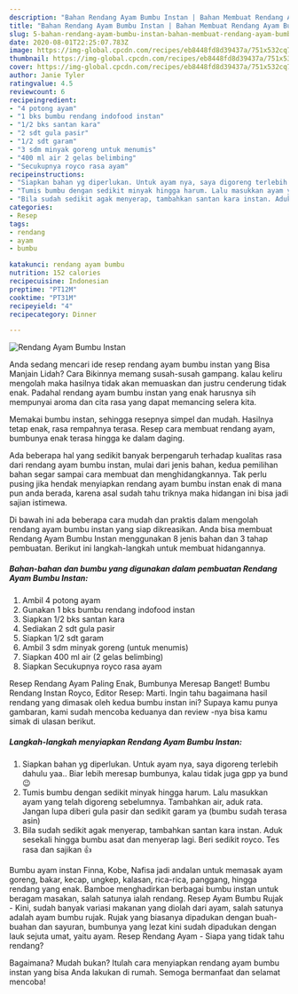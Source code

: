 ```yaml
---
description: "Bahan Rendang Ayam Bumbu Instan | Bahan Membuat Rendang Ayam Bumbu Instan Yang Lezat Sekali"
title: "Bahan Rendang Ayam Bumbu Instan | Bahan Membuat Rendang Ayam Bumbu Instan Yang Lezat Sekali"
slug: 5-bahan-rendang-ayam-bumbu-instan-bahan-membuat-rendang-ayam-bumbu-instan-yang-lezat-sekali
date: 2020-08-01T22:25:07.783Z
image: https://img-global.cpcdn.com/recipes/eb8448fd8d39437a/751x532cq70/rendang-ayam-bumbu-instan-foto-resep-utama.jpg
thumbnail: https://img-global.cpcdn.com/recipes/eb8448fd8d39437a/751x532cq70/rendang-ayam-bumbu-instan-foto-resep-utama.jpg
cover: https://img-global.cpcdn.com/recipes/eb8448fd8d39437a/751x532cq70/rendang-ayam-bumbu-instan-foto-resep-utama.jpg
author: Janie Tyler
ratingvalue: 4.5
reviewcount: 6
recipeingredient:
- "4 potong ayam"
- "1 bks bumbu rendang indofood instan"
- "1/2 bks santan kara"
- "2 sdt gula pasir"
- "1/2 sdt garam"
- "3 sdm minyak goreng untuk menumis"
- "400 ml air 2 gelas belimbing"
- "Secukupnya royco rasa ayam"
recipeinstructions:
- "Siapkan bahan yg diperlukan. Untuk ayam nya, saya digoreng terlebih dahulu yaa.. Biar lebih meresap bumbunya, kalau tidak juga gpp ya bund😉"
- "Tumis bumbu dengan sedikit minyak hingga harum. Lalu masukkan ayam yang telah digoreng sebelumnya. Tambahkan air, aduk rata. Jangan lupa diberi gula pasir dan sedikit garam ya (bumbu sudah terasa asin)"
- "Bila sudah sedikit agak menyerap, tambahkan santan kara instan. Aduk sesekali hingga bumbu asat dan menyerap lagi. Beri sedikit royco. Tes rasa dan sajikan 👍"
categories:
- Resep
tags:
- rendang
- ayam
- bumbu

katakunci: rendang ayam bumbu 
nutrition: 152 calories
recipecuisine: Indonesian
preptime: "PT12M"
cooktime: "PT31M"
recipeyield: "4"
recipecategory: Dinner

---
```



![Rendang Ayam Bumbu Instan](https://img-global.cpcdn.com/recipes/eb8448fd8d39437a/751x532cq70/rendang-ayam-bumbu-instan-foto-resep-utama.jpg)

Anda sedang mencari ide resep rendang ayam bumbu instan yang Bisa Manjain Lidah? Cara Bikinnya memang susah-susah gampang. kalau keliru mengolah maka hasilnya tidak akan memuaskan dan justru cenderung tidak enak. Padahal rendang ayam bumbu instan yang enak harusnya sih mempunyai aroma dan cita rasa yang dapat memancing selera kita.

Memakai bumbu instan, sehingga resepnya simpel dan mudah. Hasilnya tetap enak, rasa rempahnya terasa. Resep cara membuat rendang ayam, bumbunya enak terasa hingga ke dalam daging.

Ada beberapa hal yang sedikit banyak berpengaruh terhadap kualitas rasa dari rendang ayam bumbu instan, mulai dari jenis bahan, kedua pemilihan bahan segar sampai cara membuat dan menghidangkannya. Tak perlu pusing jika hendak menyiapkan rendang ayam bumbu instan enak di mana pun anda berada, karena asal sudah tahu triknya maka hidangan ini bisa jadi sajian istimewa.


Di bawah ini ada beberapa cara mudah dan praktis dalam mengolah rendang ayam bumbu instan yang siap dikreasikan. Anda bisa membuat Rendang Ayam Bumbu Instan menggunakan 8 jenis bahan dan 3 tahap pembuatan. Berikut ini langkah-langkah untuk membuat hidangannya.

<!--inarticleads1-->

##### Bahan-bahan dan bumbu yang digunakan dalam pembuatan Rendang Ayam Bumbu Instan:

1. Ambil 4 potong ayam
1. Gunakan 1 bks bumbu rendang indofood instan
1. Siapkan 1/2 bks santan kara
1. Sediakan 2 sdt gula pasir
1. Siapkan 1/2 sdt garam
1. Ambil 3 sdm minyak goreng (untuk menumis)
1. Siapkan 400 ml air (2 gelas belimbing)
1. Siapkan Secukupnya royco rasa ayam


Resep Rendang Ayam Paling Enak, Bumbunya Meresap Banget! Bumbu Rendang Instan Royco, Editor Resep: Marti. Ingin tahu bagaimana hasil rendang yang dimasak oleh kedua bumbu instan ini? Supaya kamu punya gambaran, kami sudah mencoba keduanya dan review -nya bisa kamu simak di ulasan berikut. 

<!--inarticleads2-->

##### Langkah-langkah menyiapkan Rendang Ayam Bumbu Instan:

1. Siapkan bahan yg diperlukan. Untuk ayam nya, saya digoreng terlebih dahulu yaa.. Biar lebih meresap bumbunya, kalau tidak juga gpp ya bund😉
1. Tumis bumbu dengan sedikit minyak hingga harum. Lalu masukkan ayam yang telah digoreng sebelumnya. Tambahkan air, aduk rata. Jangan lupa diberi gula pasir dan sedikit garam ya (bumbu sudah terasa asin)
1. Bila sudah sedikit agak menyerap, tambahkan santan kara instan. Aduk sesekali hingga bumbu asat dan menyerap lagi. Beri sedikit royco. Tes rasa dan sajikan 👍


Bumbu ayam instan Finna, Kobe, Nafisa jadi andalan untuk memasak ayam goreng, bakar, kecap, ungkep, kalasan, rica-rica, panggang, hingga rendang yang enak. Bamboe menghadirkan berbagai bumbu instan untuk beragam masakan, salah satunya ialah rendang. Resep Ayam Bumbu Rujak - Kini, sudah banyak variasi makanan yang diolah dari ayam, salah satunya adalah ayam bumbu rujak. Rujak yang biasanya dipadukan dengan buah-buahan dan sayuran, bumbunya yang lezat kini sudah dipadukan dengan lauk sejuta umat, yaitu ayam. Resep Rendang Ayam - Siapa yang tidak tahu rendang? 

Bagaimana? Mudah bukan? Itulah cara menyiapkan rendang ayam bumbu instan yang bisa Anda lakukan di rumah. Semoga bermanfaat dan selamat mencoba!
